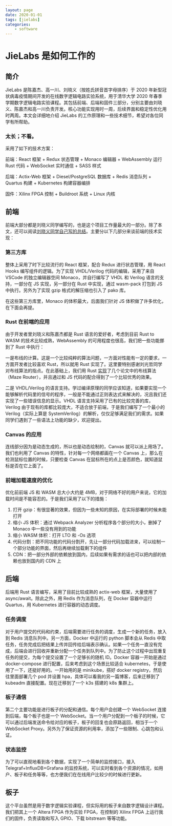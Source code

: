 ```yaml
---
layout: page
date: 2020-01-01
tags: [jielabs]
categories:
    - software
---
```


# JieLabs 是如何工作的

## 简介

JieLabs 是陈嘉杰、高一川、刘晓义（按姓氏拼音首字母排序）于 2020 年新型冠状病毒疫情期间开发的在线数字逻辑电路实验系统，用于清华大学 2020 年春季学期数字逻辑电路实验课程。其包括前端、后端和固件三部分，分别主要由刘晓义、陈嘉杰和高一川负责开发。核心功能实现用时一周，后续界面和稳定性优化用时两周。本文会详细地介绍 JieLabs 的工作原理和一些技术细节，希望对各位同学有所帮助。

### 太长；不看。

采用了如下的技术方案：

前端：React 框架 + Redux 状态管理 + Monaco 编辑器 + WebAssembly 运行 Rust 代码 + WebSocket 实时通信 + SASS 样式

后端：Actix-Web 框架 + Diesel/PostgreSQL 数据库 + Redis 消息队列 + Quartus 构建 + Kubernetes 构建容器编排

固件：Xilinx FPGA 控制 + Buildroot 系统 + Linux 内核

## 前端

前端大部分都是刘晓义同学编写的，也是这个项目工作量最大的一部分。除了本文，还可以阅读[刘晓义同学自己写的总结](https://meow.c-3.moe/sth-about-jielabs)。主要分以下几部分来谈前端的技术实现：

### 第三方库

整体上采用了时下比较流行的 React 框架，配合 Redux 进行状态管理，用 React Hooks 编写组件的逻辑。为了实现 VHDL/Verilog 代码的编辑，采用了来自 VSCode 的独立编辑器空间 Monaco，并自行编写了 VHDL 和 Verilog 语言的支持，一部分在 JS 实现，另一部分在 Rust 中实现，通过 wasm-pack 打包到 JS 中执行。另外为了实现 gzip 格式的解压缩也引入了 pako 库。

在这些第三方库里，Monaco 的体积最大，后面我们针对 JS 体积做了许多优化，在下面会再提。

### Rust 在前端的应用

由于开发者里刘晓义和陈嘉杰都是 Rust 语言的爱好者，考虑到目前 Rust to WASM 的技术比较成熟，WebAssembly 的可用程度也很高，我们把一些功能挪到了 Rust 中执行：

一是布线的计算。这是一个比较纯粹的算法问题，一方面对性能有一定的要求，一方面开发者比较喜欢 Rust，所以就用 Rust 实现了。这里要特别感谢刘光哲同学对布线算法的指点。在此基础上，我们用 Rust [实现](https://github.com/jiegec/maze-routing)了几个论文中的布线算法（Maze Router），并且通过和 JS 代码的配合得到了一个比较优秀的效果。

二是 VHDL/Verilog 的语言支持。学过编译原理的同学应该知道，如果要实现一个能够解析代码里的信号的程序，一般是不能通过正则表达式来解决的，况且我们还实现了一些错误信息的显示。VHDL 语言支持采用了已有的比较完善的库，Verilog 由于现有的库都比较庞大，不适合放于前端，于是我们编写了一个最小的 Verilog（实际上算是 SystemVerilog）的解析，仅仅足够满足我们的需求。如果同学们遇到了一些语法上功能的缺少，欢迎提出。

### Canvas 的应用

连线部分因为是动态生成的，所以也是动态绘制的，Canvas 就可以派上用场了。我们也利用了 Canvas 的特性，针对每一个网络都画在一个 Canvas 上，那么在检测鼠标位置的时候，只要检查 Canvas 在鼠标所在的点上是否颜色，就知道鼠标是否在它上面了。

### 前端加载速度的优化

优化前前端 JS 和 WASM 总大小大约是 4MB，对于网络不好的用户来说，它的加载时间是不能容忍的。于是我们采用了以下的措施：

1. 打开 gzip：有很显著的效果，但因为一些未知的原因，在实际部署的时候未能打开
2. 缩小 JS 体积：通过 Webpack Analyzer 分析程序各个部分的大小，删掉了 Monaco 中一些没有用到的功能
3. 缩小 WASM 体积：打开 LTO 和 -Os 选项
4. 代码分割：把不同功能的代码分割开，先让一部分代码加载进来，可以绘制一个部分功能的界面，然后再继续加载剩下的组件
5. CDN：把一部分外部的依赖放到国内，后续如果有需求的话也可以把内部的依赖也放到国内的 CDN 上

## 后端

后端用 Rust 语言编写，采用了目前比较成熟的 actix-web 框架，大量使用了 async/await。除此之外，用 Redis 作为消息队列，在 Docker 容器中运行 Quartus，用 Kubernetes 进行容器的动态调度。

### 任务调度

对于用户提交的代码和约束，后端需要进行任务的调度，生成一个新的任务，放入到 Redis 消息队列中。另一方面，Docker 中运行的 python 脚本会从 Redis 中取任务，任务完成后把结果上传并回传给后端表示确认。如果一个任务一直没有完成，后端会进行回收并重新分配一个任务到队列中。为了防止这个过程中出现重复任务的提交，为每个提交设置了一个足够长的随机 ID。Docker 容器一开始是通过 docker-compose 进行配置，后来考虑到这个场景比较适合 kubernetes，于是使用了一下，还挺好用的。一开始用的是 minikube，搭好 docker registry，然后往里面部署几个 pod 并设置 hpa，具体可以看我的另一篇博客，后来迁移到了 kubeadm 直接配置。现在迁移到了一个 k3s 搭建的 k8s 集群上。

### 板子通信

第二个主要功能是进行板子的分配和通信。每个用户会创建一个 WebSocket 连接到后端，每个板子也是一个 WebSocket。当一个用户分配到一个板子的时候，它可以通过后端发送命令给对应的板子，板子的回复也会原路返回，相当于一个 WebSocket Proxy。另外为了保证资源的利用率，添加了一些限制、心跳包和认证。

### 状态监控

为了可以直观地看到各个数据，实现了一个简单的监控接口，接入 Telegraf+InfluxDB+Grafana 的监控系统，可以实时看到各个资源的情况，如用户、板子和任务等等，也方便我们在在线用户比较少的时候进行更新。

## 板子

这个平台虽然是用于数字逻辑实验课程，但实际用的板子来自数字逻辑设计课程。我们把其上一个 Altera FPGA 作为实验 FPGA，在控制的 Xilinx FPGA 上运行我们的固件，负责读取和写入 GPIO、下载 bitstream 等等功能。

